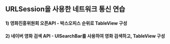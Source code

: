 ## URLSession을 사용한 네트워크 통신 연습
#### 1) 영화진흥위원회 오픈API - 박스오피스 순위로 TableView 구성
#### 2) 네이버 영화 검색 API - UISearchBar를 사용하여 영화 검색하고, TableView 구성
